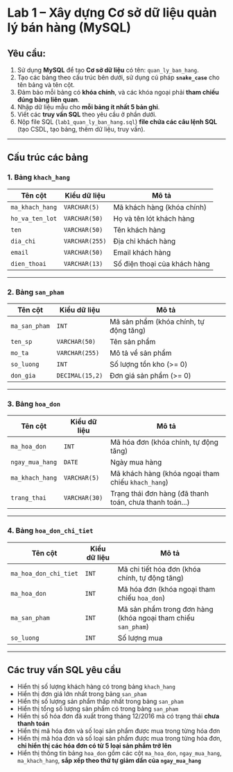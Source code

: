 # Lab 1 – Xây dựng Cơ sở dữ liệu quản lý bán hàng (MySQL)

## Yêu cầu:

1. Sử dụng **MySQL** để tạo **Cơ sở dữ liệu** có tên: `quan_ly_ban_hang`.
2. Tạo các bảng theo cấu trúc bên dưới, sử dụng cú pháp **`snake_case`** cho tên bảng và tên cột.
3. Đảm bảo mỗi bảng có **khóa chính**, và các khóa ngoại phải **tham chiếu đúng bảng liên quan**.
4. Nhập dữ liệu mẫu cho **mỗi bảng ít nhất 5 bản ghi**.
5. Viết các **truy vấn SQL** theo yêu cầu ở phần dưới.
6. Nộp file SQL (`lab1_quan_ly_ban_hang.sql`) **file chứa các câu lệnh SQL** (tạo CSDL, tạo bảng, thêm dữ liệu, truy vấn).

---

## Cấu trúc các bảng

### 1. Bảng `khach_hang`

| Tên cột         | Kiểu dữ liệu   | Mô tả                        |
| --------------- | -------------- | ---------------------------- |
| `ma_khach_hang` | `VARCHAR(5)`   | Mã khách hàng (khóa chính)   |
| `ho_va_ten_lot` | `VARCHAR(50)`  | Họ và tên lót khách hàng     |
| `ten`           | `VARCHAR(50)`  | Tên khách hàng               |
| `dia_chi`       | `VARCHAR(255)` | Địa chỉ khách hàng           |
| `email`         | `VARCHAR(50)`  | Email khách hàng             |
| `dien_thoai`    | `VARCHAR(13)`  | Số điện thoại của khách hàng |

---

### 2. Bảng `san_pham`

| Tên cột       | Kiểu dữ liệu    | Mô tả                                  |
| ------------- | --------------- | -------------------------------------- |
| `ma_san_pham` | `INT`           | Mã sản phẩm (khóa chính, tự động tăng) |
| `ten_sp`      | `VARCHAR(50)`   | Tên sản phẩm                           |
| `mo_ta`       | `VARCHAR(255)`  | Mô tả về sản phẩm                      |
| `so_luong`    | `INT`           | Số lượng tồn kho (>= 0)                |
| `don_gia`     | `DECIMAL(15,2)` | Đơn giá sản phẩm (>= 0)                |

---

### 3. Bảng `hoa_don`

| Tên cột         | Kiểu dữ liệu  | Mô tả                                                   |
| --------------- | ------------- | ------------------------------------------------------- |
| `ma_hoa_don`    | `INT`         | Mã hóa đơn (khóa chính, tự động tăng)                   |
| `ngay_mua_hang` | `DATE`        | Ngày mua hàng                                           |
| `ma_khach_hang` | `VARCHAR(5)`  | Mã khách hàng (khóa ngoại tham chiếu `khach_hang`)      |
| `trang_thai`    | `VARCHAR(30)` | Trạng thái đơn hàng (đã thanh toán, chưa thanh toán...) |

---

### 4. Bảng `hoa_don_chi_tiet`

| Tên cột               | Kiểu dữ liệu | Mô tả                                                         |
| --------------------- | ------------ | ------------------------------------------------------------- |
| `ma_hoa_don_chi_tiet` | `INT`        | Mã chi tiết hóa đơn (khóa chính, tự động tăng)                |
| `ma_hoa_don`          | `INT`        | Mã hóa đơn (khóa ngoại tham chiếu `hoa_don`)                  |
| `ma_san_pham`         | `INT`        | Mã sản phẩm trong đơn hàng (khóa ngoại tham chiếu `san_pham`) |
| `so_luong`            | `INT`        | Số lượng mua                                                  |

---

## Các truy vấn SQL yêu cầu

- Hiển thị số lượng khách hàng có trong bảng `khach_hang`
- Hiển thị đơn giá lớn nhất trong bảng `san_pham`
- Hiển thị số lượng sản phẩm thấp nhất trong bảng `san_pham`
- Hiển thị tổng số lượng sản phẩm có trong bảng `san_pham`
- Hiển thị số hóa đơn đã xuất trong tháng 12/2016 mà có trạng thái **chưa thanh toán**
- Hiển thị mã hóa đơn và số loại sản phẩm được mua trong từng hóa đơn
- Hiển thị mã hóa đơn và số loại sản phẩm được mua trong từng hóa đơn, **chỉ hiển thị các hóa đơn có từ 5 loại sản phẩm trở lên**
- Hiển thị thông tin bảng `hoa_don` gồm các cột `ma_hoa_don`, `ngay_mua_hang`, `ma_khach_hang`, **sắp xếp theo thứ tự giảm dần của `ngay_mua_hang`**
